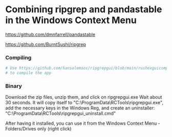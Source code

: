 # Combining ripgrep and pandastable in the Windows Context Menu


https://github.com/dmnfarrell/pandastable

https://github.com/BurntSushi/ripgrep

### Compiling 

```python
# Use https://github.com/hansalemaos/ripgrepgui/blob/main/rushexguicomp.py 
# to compile the app 

```

### Binary

Download the zip files, unzip them, and click on ripgrepgui.exe Wait about 30 seconds. 
It will copy itself to "C:\ProgramData\RCTools\ripgrepgui.exe", add the necessary keys 
in the Windows Reg, and create an uninstaller: "C:\ProgramData\RCTools\ripgrepgui_uninstall.cmd"

After having it installed, you can use it from the Windows Context Menu - Folders/Drives only (right click)
